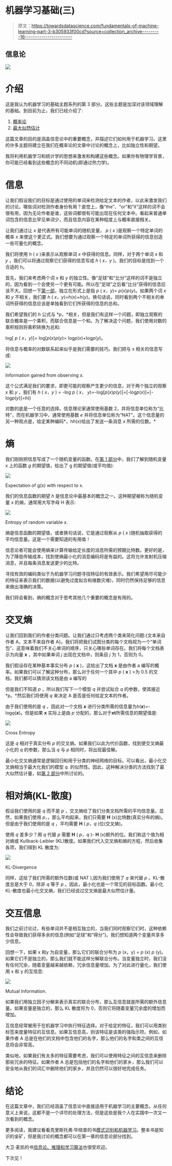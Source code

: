 # 机器学习基础(三)

> 原文：<https://towardsdatascience.com/fundamentals-of-machine-learning-part-3-b305933f00cd?source=collection_archive---------16----------------------->

## 信息论

![](img/98f36478b715a7af906f730c2c24d409.png)

# 介绍

这是我认为机器学习的基础主题系列的第 3 部分。这些主题是加深对该领域理解的基础。到目前为止，我们已经介绍了:

1.  [概率论](/probability-fundamentals-of-machine-learning-part-1-a156b4703e69)
2.  [最大似然估计](/maximum-likelihood-estimation-984af2dcfcac)

这篇文章的目的是涵盖信息论中的重要概念，并描述它们如何用于机器学习。这里的许多主题将建立在我们在概率论的文章中讨论的概念上，比如独立性和期望。

我将利用机器学习和统计学的思想来激发和构建这些概念。如果你有物理学背景，你可能已经看到这些概念的不同动机(即通过热力学)。

# 信息

让我们假设我们的目标是通过使用的单词来检测给定文本的作者，以此来激发我们的讨论。哪些词对检测作者身份有用？直觉上，像“the”、“or”和“it”这样的词不会很有用，因为无论作者是谁，这些词都很有可能出现在任何文本中。看起来普通单词包含的信息比罕见单词少，而且信息内容在某种程度上与概率直接相关。

让我们通过让 x 是代表所有可能单词的随机变量， *p* ( *x* )是观察一个特定单词的概率 *x* 来使这个更正式。我们想要为通过观察一个特定的单词所获得的信息创造一些可量化的概念。

我们将使用 *h* ( *x* )来表示从观察单词 *x* 中获得的信息。同样，对于两个单词 *x* 和 *y* ，我们可以将通过观察它们获得的信息写成 *h* ( *x，y* )。我们的目标是找到一个合适的 h。

首先，我们来考虑两个词 *x* 和 *y* 的独立性。像“足球”和“比分”这样的词不是独立的，因为看到一个会使另一个更有可能。所以在“足球”之后看“比分”获得的信息应该不大。回想一下[第一部](/probability-fundamentals-of-machine-learning-part-1-a156b4703e69)，独立在形式上是指 *p* ( *x，y*)*= p*(*x*)*p*(*y*)。如果两个词 *x* 和 *y* 不相关，我们要 *h* ( *x，y*)=*h*(x)+*h*(*y*)。换句话说，同时看到两个不相关的单词所获得的信息应该是单独看到它们所获得的信息的总和。

我们希望我们的 *h* 公式与 *p，*相关，但是我们有这样一个问题，即独立观察的联合概率是一个乘积，而联合信息是一个和。为了解决这个问题，我们使用对数的乘积规则将乘积转换为总和:

log[ *p* ( *x，y*)]= log[*p*(*x*)*p*(*y*)= log*p*(*x*)+log*p*(*y*)。

将信息与概率的对数联系起来似乎是我们需要的技巧。我们把与 x 相关的信息写成:

![](img/a488060d19b2144f917ba42b18507af5.png)

Information gained from observing *x.*

这个公式满足我们的要求，即更可能的观察产生更少的信息，对于两个独立的观察 *x* 和 *y* ，我们有 *h* ( *x，y* ) = -log *p* ( *x， y*)=-log[*p*(*x*)*p*(*y*)]=[-log*p*(*x*)]+[-log*p*(*y*)]=*h*()

对数的底是一个任意的选择。信息理论家通常使用基数 2，并将信息单位称为“比特”，而在机器学习中，通常使用基数 *e* 并将信息单位称为“NAT”。这个信息量的另一种观点是，给定某种编码*，h*h*(*x*)给出了发送一条消息 *x* 所需的位数。*

# 熵

我们刚刚把信息写成了一个随机变量的函数。在[第 1 部分](/probability-fundamentals-of-machine-learning-part-1-a156b4703e69)中，我们了解到随机变量 x 上的函数 *g* 的期望值，给出了 g 的期望值(或平均值):

![](img/b797705ef0d68a5bb84ecc6dd472cf18.png)

Expectation of g(x) with respect to x.

我们的信息函数的期望 *h* 是信息论中最基本的概念之一。这种期望被称为随机变量 x 的熵，通常用大写字母 H 表示:

![](img/5eb7b42dbcfec02c60ecd5f8183ac0fd.png)

Entropy of random variable x.

熵是信息函数的期望值，或者换句话说，它是通过观察从 *p* ( *x* )随机抽取获得的平均信息量。这是一个需要知道的有用值！

信息论者可能会使用熵来计算传输给定长度的消息所需的预期比特数。更好的是，为了降低传输成本，找到使熵最小化的消息编码将是有益的。这将允许发射机压缩消息，并且每条消息发送更少的比特。

寻找有效的编码类似于为机器学习问题寻找特征的有效表示。我们希望用尽可能少的特征来表示我们的数据(以避免过度拟合和维数灾难)，同时仍然保持足够的信息来做出准确的决策。

我们将会看到，熵的概念对于思考其他几个重要的概念是有用的。

# 交叉熵

让我们回到我们的作者分类问题。让我们通过只考虑两个类来简化问题:{文本来自作者 A，文本不来自作者 A}。我们将把我们试图分类的每个文档视为一个“单词包”，这意味着我们不关心单词的顺序，只关心哪些单词存在。我们将每个文档表示为向量 **x** ，其中如果单词 *j* 出现在文档中，则条目 *j* 为 1，否则为 0。

我们假设存在某种基本事实分布 *p* ( **x** )，这给出了文档 **x** 是由作者 a 编写的概率。如果我们可以了解这种分布，那么对于任何一个其中 *p* ( **x** ) >为 0.5 的文档，我们都可以猜测该文档是由 a 编写的

但是我们不知道 *p* ，所以我们写下一个模型 *q* 并尝试拟合 *q* 的参数，使其接近*p。*然后我们将使用 *q* 来决定 A 是否是任何给定文本的作者。

由于我们使用的是 *q* ，因此对一个文档 ***x*** 进行分类所需的信息量为*h*(***x***)=-log*q*(***x***)。但是如果 **x** 实际上是由 *p* 分配的，那么对于**xt**所需信息的期望值是:

![](img/67ce42030a1affde015c2fe0f1fbf29e.png)

Cross Entropy

这是 *q* 相对于真实分布 *p* 的交叉熵。如果我们以此为代价函数，找到使交叉熵最小化的 *q* 的参数，那么当 *q* 与 *p* 相同时，将出现最佳解。

最小化交叉熵通常是逻辑回归和用于分类的神经网络的目标。可以看出，最小化交叉熵相当于最大化我们的模型 *q.* 的似然性。因此，这种解决分类的方法找到了最大似然估计量，如[第 2 部分](/maximum-likelihood-estimation-984af2dcfcac)中所讨论的。

# 相对熵(KL-散度)

假设我们使用的是 *q* 而不是 *p* ，交叉熵给了我们分类文档所需的平均信息量。显然，如果我们使用 *p，*，那么平均起来，我们只需要 **H** (x)比特数(真实分布的熵)。但是由于我们使用的是 *q* ，平均需要 **H** ( *p，q* )位(交叉熵)。

使用 *q* 差多少？用 *q* 代替 *p* 需要 **H** ( *p，q* )- **H** (x)额外的位。我们称这个值为相对熵或 Kullback-Leibler (KL)散度。如果我们代入交叉熵和熵的方程，然后收集各项，我们得到 KL 散度为:

![](img/8cb9b29f97a6e2e89830a96a1c99f559.png)

KL-Divergence

同样，这给了我们所需的额外位数(或 NAT ),因为我们使用了 *q* 来代替 *p* 。KL-散度总是大于 0，除非 *q* 等于 *p* 。因此，最小化也是一个常见的目标函数。最小化 KL-散度也最小化交叉熵，我们已经说过交叉熵是最大似然估计量。

# 交互信息

我们之前讨论过，有些单词并不是相互独立的，当我们同时观察它们时，这种依赖性会导致我们获得多余的信息(例如“足球”和“得分”)。我们想知道两个变量共享多少信息。

回想一下，如果 x 和y 为自变量，那么它们的联合分布为 *p* (x，y) = *p* (x) *p* (y)。如果它们不是独立的，那么我们就不能这样分解联合分布。当变量独立时，我们没有任何冗余，随着变量越来越依赖，冗余信息量增加。为了对此进行量化，我们使用 x 和 y 的互信息:

![](img/9b76a3402fe9d3f633cf28e0b8e223ba.png)

Mutual Information.

如果我们用独立因子分解来表示真实的联合分布，那么互信息就是所需的额外信息量。如果变量是独立的，那么 KL 散度将为 0，否则它将随着变量冗余度的增加而增加。

互信息经常被用于在机器学习中执行特征选择。对于给定的特征，我们可以用类别标签来度量特征的互信息。如果互信息高，则该特征是该类的强指示符。例如，如果作者 A 总是在他们的文档中包含他们的名字，那么他们的名字和类之间的互信息将会非常高。

类似地，如果我们有太多的特征需要考虑，我们可以使用特征之间的互信息来删除那些冗余的特征。如果作者 A 总是包括他们的名字和他们的家乡，那么我们可以安全地从我们的词汇中删除他们的家乡，并且仍然可以很好地完成任务。

# 结论

在这篇文章中，我们已经涵盖了信息论中直接适用于机器学习的主要概念。从任何意义上来说，这都不是一个详尽的处理方法，但是这些是我个人在实践中一次又一次看到的概念。

更多阅读，我建议看看克里斯托弗·毕晓普的书[模式识别和机器学习](https://www.microsoft.com/en-us/research/people/cmbishop/#!prml-book)。整本书是知识的金矿，但是我讨论的概念都可以在第一章的信息论部分找到。

大卫·麦凯的书[信息论、推理和学习算法](https://www.inference.org.uk/itprnn/book.pdf)也很受欢迎。

下次见！